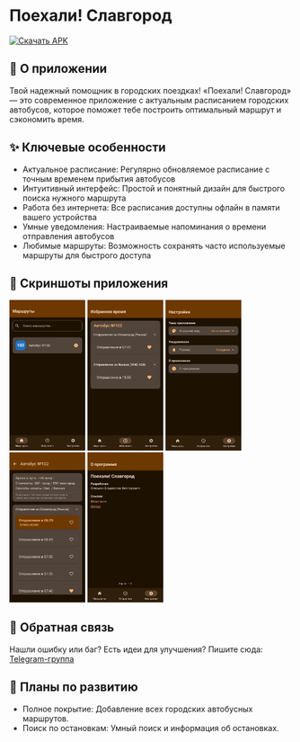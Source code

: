 # Поехали! Славгород
[![Скачать APK](https://img.shields.io/badge/Скачать-APK-success?style=for-the-badge&logo=android)](https://github.com/VseMirka200/Lets-go-Slavgorod/releases/tag/Lets-go-Slavgorod-1-0)

## 🚌 О приложении ##
Твой надежный помощник в городских поездках! «Поехали! Славгород» — это современное приложение с актуальным расписанием городских автобусов, которое поможет тебе построить оптимальный маршрут и сэкономить время.

## ✨ Ключевые особенности ##
- Актуальное расписание: Регулярно обновляемое расписание с точным временем прибытия автобусов
- Интуитивный интерфейс: Простой и понятный дизайн для быстрого поиска нужного маршрута
- Работа без интернета: Все расписания доступны офлайн в памяти вашего устройства
- Умные уведомления: Настраиваемые напоминания о времени отправления автобусов
- Любимые маршруты: Возможность сохранять часто используемые маршруты для быстрого доступа

## 📱 Скриншоты приложения ##
<img width="135" height="267.25" alt="image" src="https://github.com/VseMirka200/Lets-go-Slavgorod/blob/main/screenshot/1.jpg"/>  <img width="135" height="267.25" alt="image" src="https://github.com/VseMirka200/Lets-go-Slavgorod/blob/main/screenshot/2.jpg"/>  <img width="135" height="267.25" alt="image" src="https://github.com/VseMirka200/Lets-go-Slavgorod/blob/main/screenshot/3.jpg"/>  <img width="135" height="267.25" alt="image" src="https://github.com/VseMirka200/Lets-go-Slavgorod/blob/main/screenshot/4.jpg"/>  <img width="135" height="267.25" alt="image" src="https://github.com/VseMirka200/Lets-go-Slavgorod/blob/main/screenshot/5.jpg"/>

## 🤝 Обратная связь ##
Нашли ошибку или баг? Есть идеи для улучшения? Пишите сюда: [Telegram-группа](https://t.me/Lets_go_Slavgorod)

## 🚀 Планы по развитию ##
- Полное покрытие: Добавление всех городских автобусных маршрутов.
- Поиск по остановкам: Умный поиск и информация об остановках.
